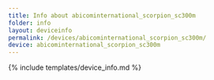 ```yaml
---
title: Info about abicominternational_scorpion_sc300m
folder: info
layout: deviceinfo
permalink: /devices/abicominternational_scorpion_sc300m/
device: abicominternational_scorpion_sc300m
---
```

{% include templates/device_info.md %}
